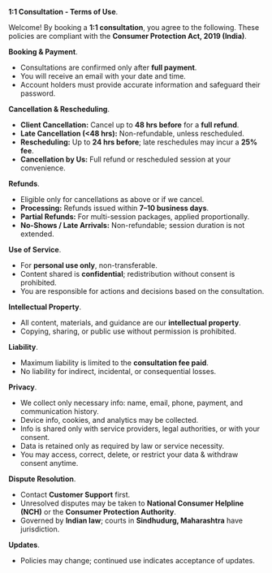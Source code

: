 **1:1 Consultation - Terms of Use**.

Welcome! By booking a **1:1 consultation**, you agree to the following. These policies are compliant with the **Consumer Protection Act, 2019 (India)**.

**Booking & Payment**.

- Consultations are confirmed only after **full payment**.  
- You will receive an email with your date and time.  
- Account holders must provide accurate information and safeguard their password.  

**Cancellation & Rescheduling**.

- **Client Cancellation:** Cancel up to **48 hrs before** for a **full refund**.  
- **Late Cancellation (<48 hrs):** Non-refundable, unless rescheduled.  
- **Rescheduling:** Up to **24 hrs before**; late reschedules may incur a **25% fee**.  
- **Cancellation by Us:** Full refund or rescheduled session at your convenience.

**Refunds**.

- Eligible only for cancellations as above or if we cancel.  
- **Processing:** Refunds issued within **7–10 business days**.  
- **Partial Refunds:** For multi-session packages, applied proportionally.  
- **No-Shows / Late Arrivals:** Non-refundable; session duration is not extended.

**Use of Service**.

- For **personal use only**, non-transferable.  
- Content shared is **confidential**; redistribution without consent is prohibited.  
- You are responsible for actions and decisions based on the consultation.

**Intellectual Property**.

- All content, materials, and guidance are our **intellectual property**.  
- Copying, sharing, or public use without permission is prohibited.

**Liability**.

- Maximum liability is limited to the **consultation fee paid**.  
- No liability for indirect, incidental, or consequential losses.

**Privacy**.

- We collect only necessary info: name, email, phone, payment, and communication history.  
- Device info, cookies, and analytics may be collected.  
- Info is shared only with service providers, legal authorities, or with your consent.  
- Data is retained only as required by law or service necessity.  
- You may access, correct, delete, or restrict your data & withdraw consent anytime.

**Dispute Resolution**.

- Contact **Customer Support** first.  
- Unresolved disputes may be taken to **National Consumer Helpline (NCH)** or the **Consumer Protection Authority**.  
- Governed by **Indian law**; courts in **Sindhudurg, Maharashtra** have jurisdiction.

**Updates**.

- Policies may change; continued use indicates acceptance of updates.